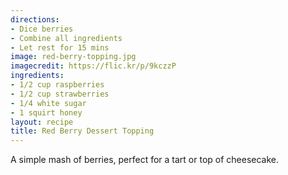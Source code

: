 ```yaml
---
directions:
- Dice berries
- Combine all ingredients
- Let rest for 15 mins
image: red-berry-topping.jpg
imagecredit: https://flic.kr/p/9kczzP
ingredients:
- 1/2 cup raspberries
- 1/2 cup strawberries
- 1/4 white sugar
- 1 squirt honey
layout: recipe
title: Red Berry Dessert Topping
---
```


A simple mash of berries, perfect for a tart or top of cheesecake.